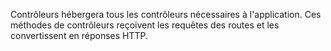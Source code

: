 Contrôleurs hébergera tous les contrôleurs nécessaires à l'application. Ces méthodes de contrôleurs reçoivent les requêtes 
des routes et les convertissent en réponses HTTP.
